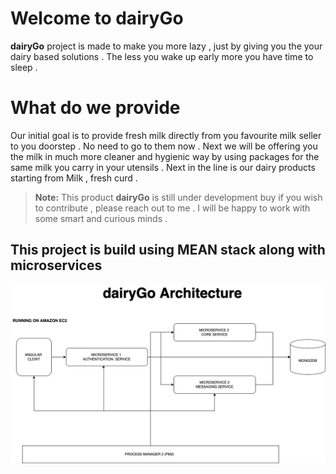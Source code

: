 # Welcome to dairyGo

**dairyGo** project is made to make you more lazy , just by giving you the your dairy based solutions . The less you wake up early more you have time to sleep .


# What do we provide

Our initial goal is to provide fresh milk directly from you favourite milk seller to you doorstep . No need to go to them now . Next we will be offering you the milk in much more cleaner and hygienic way by using packages for the same milk you carry in your utensils .
Next in the line is our dairy products starting from Milk , fresh curd .


> **Note:** This product **dairyGo** is still under development   buy if you wish to contribute , please reach out to me . I will be happy to work with some smart and curious minds .

## This project is build using **MEAN** stack along with microservices

![Screenshot](arc.png)